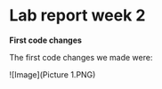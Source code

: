 # Lab report week 2

**First code changes**

The first code changes we made were:

![Image](Picture 1.PNG)



